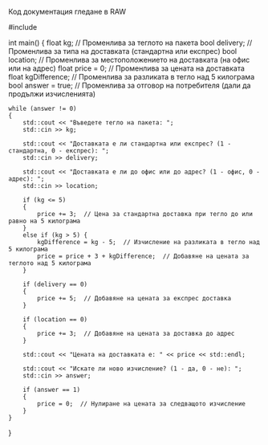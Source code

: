 Код документация гледане в RAW



#include <iostream>

int main()
{
    float kg;               // Променлива за теглото на пакета
    bool delivery;          // Променлива за типа на доставката (стандартна или експрес)
    bool location;          // Променлива за местоположението на доставката (на офис или на адрес)
    float price = 0;        // Променлива за цената на доставката
    float kgDifference;     // Променлива за разликата в тегло над 5 килограма
    bool answer = true;     // Променлива за отговор на потребителя (дали да продължи изчисленията)

    while (answer != 0)
    {
        std::cout << "Въведете тегло на пакета: ";
        std::cin >> kg;

        std::cout << "Доставката е ли стандартна или експрес? (1 - стандартна, 0 - експрес): ";
        std::cin >> delivery;

        std::cout << "Доставката е ли до офис или до адрес? (1 - офис, 0 - адрес): ";
        std::cin >> location;

        if (kg <= 5)
        {
            price += 3;  // Цена за стандартна доставка при тегло до или равно на 5 килограма
        }
        else if (kg > 5) {
            kgDifference = kg - 5;  // Изчисление на разликата в тегло над 5 килограма
            price = price + 3 + kgDifference;  // Добавяне на цената за теглото над 5 килограма
        }

        if (delivery == 0)
        {
            price += 5;  // Добавяне на цената за експрес доставка
        }

        if (location == 0)
        {
            price += 3;  // Добавяне на цената за доставка до адрес
        }

        std::cout << "Цената на доставката е: " << price << std::endl;

        std::cout << "Искате ли ново изчисление? (1 - да, 0 - не): ";
        std::cin >> answer;

        if (answer == 1)
        {
            price = 0;  // Нулиране на цената за следващото изчисление
        }
    }
}
